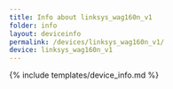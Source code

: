 ```yaml
---
title: Info about linksys_wag160n_v1
folder: info
layout: deviceinfo
permalink: /devices/linksys_wag160n_v1/
device: linksys_wag160n_v1
---
```

{% include templates/device_info.md %}
